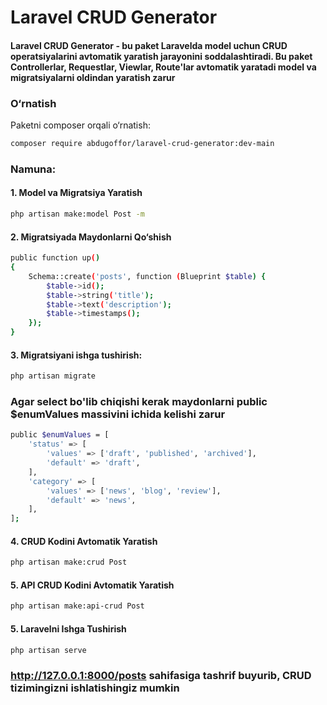 # Laravel CRUD Generator

#### Laravel CRUD Generator - bu paket Laravelda model uchun CRUD operatsiyalarini avtomatik yaratish jarayonini soddalashtiradi. Bu paket Controllerlar, Requestlar, Viewlar, Route'lar avtomatik yaratadi model va migratsiyalarni oldindan yaratish zarur

### O‘rnatish

Paketni composer orqali o‘rnatish:

```bash
composer require abdugoffor/laravel-crud-generator:dev-main
```
### Namuna:
#### 1. Model va Migratsiya Yaratish

```bash
php artisan make:model Post -m
```
#### 2. Migratsiyada Maydonlarni Qo‘shish

``` bash
public function up()
{
    Schema::create('posts', function (Blueprint $table) {
        $table->id();
        $table->string('title');
        $table->text('description');
        $table->timestamps();
    });
}
```
#### 3. Migratsiyani ishga tushirish:

```bash
php artisan migrate
```

### Agar select bo'lib chiqishi kerak maydonlarni public $enumValues massivini ichida kelishi zarur
```bash
public $enumValues = [
    'status' => [
        'values' => ['draft', 'published', 'archived'],
        'default' => 'draft',
    ],
    'category' => [
        'values' => ['news', 'blog', 'review'],
        'default' => 'news',
    ],
];
```
#### 4. CRUD Kodini Avtomatik Yaratish

```bash
php artisan make:crud Post
```
#### 5. API CRUD Kodini Avtomatik Yaratish

```bash
php artisan make:api-crud Post
```
#### 5. Laravelni Ishga Tushirish
```bash
php artisan serve
```
### http://127.0.0.1:8000/posts sahifasiga tashrif buyurib, CRUD tizimingizni ishlatishingiz mumkin

